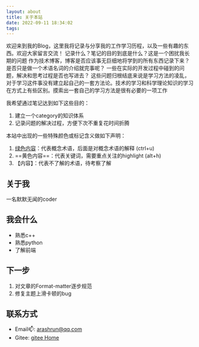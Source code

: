 ```yaml
---
layout: about
title: 关于本站
date: 2022-09-11 18:34:02
tags:
---
```


欢迎来到我的Blog，这里我将记录与分享我的工作学习历程，以及一些有趣的东西。欢迎大家留言交流！
记录什么？笔记的目的到底是什么？这是一个困扰我长期的问题
作为技术博客，博客是否应该事无巨细地将学到的所有东西记录下来？
是否只是做一个术语名词的介绍就完事呢？
一些在实际的开发过程中碰到的问题，解决和思考过程是否也写进去？
这些问题归根结底来说是学习方法的凌乱，对于学习这件事没有建立起自己的一套方法论。技术的学习和科学理论知识的学习在方式上有些区别。摸索出一套自己的学习方法是很有必要的一项工作

我希望通过笔记达到如下这些目的：
1. 建立一个category的知识体系
2. 记录问题的解决过程，方便下次不重复花时间折腾

本站中出现的一些特殊颜色或标记含义做如下声明：
1. <u>绿色内容</u>：代表概念术语，后面是对概念术语的解释 (ctrl+u)
2. ==黄色内容==：代表关键词，需要重点关注的highlight (alt+h)
3. 【内容】：代表不了解的术语，待考察了解


## 关于我

一名默默无闻的coder



## 我会什么

- 熟悉c++
- 熟悉python
- 了解前端

## 下一步

1. 对文章的Format-matter逐步规范
2. 修复主题上滑卡顿的bug



## 联系方式

- Email📫: arashrun@qq.com
- Gitee: [gitee Home](https://gitee.com/arashrun)
